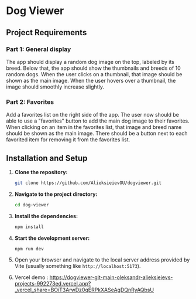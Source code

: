 # Dog Viewer

## Project Requirements

### Part 1: General display

The app should display a random dog image on the top, labeled by its breed. Below that, the app should show
the thumbnails and breeds of 10 random dogs.
When the user clicks on a thumbnail, that image should be shown as the main image.
When the user hovers over a thumbnail, the image should smoothly increase slightly.

### Part 2: Favorites

Add a favorites list on the right side of the app. The user now should be able to use a "favorites" button to add
the main dog image to their favorites.
When clicking on an item in the favorites list, that image and breed name should be shown as the main image.
There should be a button next to each favorited item for removing it from the favorites list.

## Installation and Setup

1.  **Clone the repository:**
    ```bash
    git clone https://github.com/AlieksieievOU/dogviewer.git
    ```

2.  **Navigate to the project directory:**
    ```bash
    cd dog-viewer
    ```

3.  **Install the dependencies:**
    ```bash
    npm install
    ```

4.  **Start the development server:**
    ```bash
    npm run dev
    ```

5.  Open your browser and navigate to the local server address provided by Vite (usually something like `http://localhost:5173`).

6. Vercel demo : https://dogviewer-git-main-oleksandr-alieksieievs-projects-992273ed.vercel.app?_vercel_share=BOiT3ArwDz0qERPkXASeAgDQnRyAQbsU